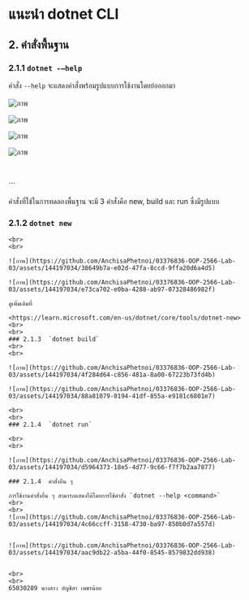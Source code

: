 # แนะนำ dotnet CLI

## 2. คำสั่งพื้นฐาน

### 2.1.1  `dotnet -–help`

คำสั่ง `--help` จะแสดงคำสั่งพร้อมรูปแบบการใช้งานโดยย่อออกมา
<br>
<br>
![ภาพ](https://github.com/AnchisaPhetnoi/03376836-OOP-2566-Lab-03/assets/144197034/b4feb829-a4d5-4ec0-bc2e-ebc15ff34200)

![ภาพ](https://github.com/AnchisaPhetnoi/03376836-OOP-2566-Lab-03/assets/144197034/7a7793c8-b4a2-441d-b001-6b175b545953)


![ภาพ](https://github.com/AnchisaPhetnoi/03376836-OOP-2566-Lab-03/assets/144197034/d62eb647-9951-4079-bdef-1182f56298e9)

![ภาพ](https://github.com/AnchisaPhetnoi/03376836-OOP-2566-Lab-03/assets/144197034/0b52219b-e338-4f53-9576-bd74c13e4f84)


<br>
<br>
```

คำสั่งที่ใช้ในการทดลองพื้นฐาน จะมี 3 คำสั่งคือ new, build และ run ซึ่งมีรูปแบบ


### 2.1.2  `dotnet new`
```
<br>
<br>

![ภาพ](https://github.com/AnchisaPhetnoi/03376836-OOP-2566-Lab-03/assets/144197034/38649b7a-e02d-47fa-8ccd-9ffa20d6a4d5)

![ภาพ](https://github.com/AnchisaPhetnoi/03376836-OOP-2566-Lab-03/assets/144197034/e73ca702-e0ba-4288-ab97-07328486982f)

ดูเพิ่มเติมที่

<https://learn.microsoft.com/en-us/dotnet/core/tools/dotnet-new>
<br>
<br>
### 2.1.3  `dotnet build`
<br>
<br>

![ภาพ](https://github.com/AnchisaPhetnoi/03376836-OOP-2566-Lab-03/assets/144197034/4f284d64-c856-481a-8a00-67223b73fd4b)

![ภาพ](https://github.com/AnchisaPhetnoi/03376836-OOP-2566-Lab-03/assets/144197034/88a81079-0194-41df-855a-e9181c6801e7)

<br>
<br>
### 2.1.4  `dotnet run`

<br>
<br>

![ภาพ](https://github.com/AnchisaPhetnoi/03376836-OOP-2566-Lab-03/assets/144197034/d5964373-18e5-4d77-9c66-f7f7b2aa7877)

### 2.1.4  คำสั่งอืน ๆ

การใช้งานคำสั่งอื่น ๆ สามารถแสดงได้โดยการใช้คำสั่ง `dotnet --help <command>`
<br>
<br>
![ภาพ](https://github.com/AnchisaPhetnoi/03376836-OOP-2566-Lab-03/assets/144197034/4c66ccff-3158-4730-ba97-850b0d7a557d)


![ภาพ](https://github.com/AnchisaPhetnoi/03376836-OOP-2566-Lab-03/assets/144197034/aac9db22-a5ba-44f0-8545-8579832dd938)


<br>
<br>
65030289 นางสาว อัญชิสา เพชรน้อย
